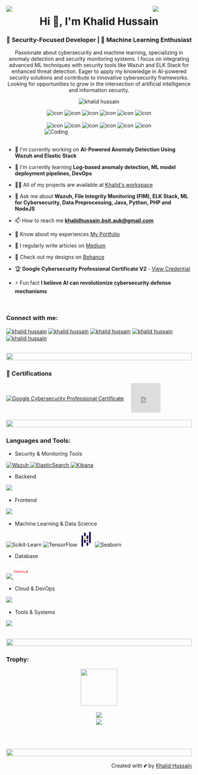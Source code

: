 <img align="left" src="https://user-images.githubusercontent.com/65187002/144930161-2f783401-8d27-4fdf-a2f7-cc0ba32f1f1f.gif" width="21%" style="display:inline;"><img align="right" src="https://user-images.githubusercontent.com/65187002/144930161-2f783401-8d27-4fdf-a2f7-cc0ba32f1f1f.gif" width="21%" style="display:inline;">

<h1 align="center">Hi 👋, I'm Khalid Hussain</h1>
<h3 align="center">🔐 Security-Focused Developer | 🤖 Machine Learning Enthusiast</h3>

<p align="center">
  Passionate about cybersecurity and machine learning, specializing in anomaly detection and security monitoring systems.  
  I focus on integrating advanced ML techniques with security tools like Wazuh and ELK Stack for enhanced threat detection.  
  Eager to apply my knowledge in AI-powered security solutions and contribute to innovative cybersecurity frameworks.  
  Looking for opportunities to grow in the intersection of artificial intelligence and information security.
</p>

<p align="center"> 
 <img src="https://komarev.com/ghpvc/?username=Khalidhussainn&label=Profile%20views&color=0e75b6&style=flat" alt="khalid hussain" /> 
</p>

<div align="center">
  <img src="https://techstack-generator.vercel.app/python-icon.svg" alt="icon" width="50" height="50" />
  <img src="https://techstack-generator.vercel.app/java-icon.svg" alt="icon" width="50" height="50" />
  <img src="https://techstack-generator.vercel.app/js-icon.svg" alt="icon" width="50" height="50" />
  <img src="https://techstack-generator.vercel.app/ts-icon.svg" alt="icon" width="50" height="50" />
  <img src="https://techstack-generator.vercel.app/react-icon.svg" alt="icon" width="50" height="50" />
  <img src="https://techstack-generator.vercel.app/mysql-icon.svg" alt="icon" width="50" height="50" />
</div>

<br>

<div align="center">
  <img src="https://techstack-generator.vercel.app/docker-icon.svg" alt="icon" width="50" height="50" />
  <img src="https://techstack-generator.vercel.app/aws-icon.svg" alt="icon" width="50" height="50" />
  <img src="https://techstack-generator.vercel.app/github-icon.svg" alt="icon" width="50" height="50" />
  <img src="https://techstack-generator.vercel.app/prettier-icon.svg" alt="icon" width="50" height="50" />
  <img src="https://techstack-generator.vercel.app/restapi-icon.svg" alt="icon" width="50" height="50" />
  <img src="https://techstack-generator.vercel.app/graphql-icon.svg" alt="icon" width="50" height="50" />
</div>

<img align="right" alt="Coding" width="400" src="https://user-images.githubusercontent.com/74038190/229223263-cf2e4b07-2615-4f87-9c38-e37600f8381a.gif">
<br><br>

- 🔭 I'm currently working on **AI-Powered Anomaly Detection Using Wazuh and Elastic Stack**

- 🌱 I'm currently learning **Log-based anomaly detection, ML model deployment pipelines, DevOps**

- 👨‍💻 All of my projects are available at [Khalid's workspace](https://github.com/Khalidhussainn)

- 💬 Ask me about **Wazuh, File Integrity Monitoring (FIM), ELK Stack, ML for Cybersecurity, Data Preprocessing, Java, Python, PHP and NodeJS**

- 📫 How to reach me **khalidhussain.bsit.auk@gmail.com**

- 📄 Know about my experiences [My Portfolio](https://github.com/Khalidhussainn/Khalidhussainn)

- 📝 I regularly write articles on [Medium](https://medium.com/@Bit_by_Byte)

- 🎨 Check out my designs on [Behance](https://www.behance.net/khalidhussainxyz)

- 🏆 **Google Cybersecurity Professional Certificate V2** - [View Credential](https://www.credly.com/badges/6d2ee123-12f2-45a4-945b-664de7e8d8a6/print)

- ⚡ Fun fact **I believe AI can revolutionize cybersecurity defense mechanisms**

<br>
<h3 align="left">Connect with me:</h3>
<p align="left">
<a href="https://www.linkedin.com/in/khalid-hussainxyz/" target="blank"><img align="center" src="https://raw.githubusercontent.com/rahuldkjain/github-profile-readme-generator/master/src/images/icons/Social/linked-in-alt.svg" alt="khalid hussain" height="30" width="40" /></a>
<a href="https://www.instagram.com/khalid.hussainxyz/" target="blank"><img align="center" src="https://raw.githubusercontent.com/rahuldkjain/github-profile-readme-generator/master/src/images/icons/Social/instagram.svg" alt="khalid hussain" height="30" width="40" /></a>
<a href="https://www.facebook.com/khalid.hussainxyz" target="blank"><img align="center" src="https://raw.githubusercontent.com/rahuldkjain/github-profile-readme-generator/master/src/images/icons/Social/facebook.svg" alt="khalid hussain" height="30" width="40" /></a>
<a href="https://medium.com/@Bit_by_Byte" target="blank"><img align="center" src="https://raw.githubusercontent.com/rahuldkjain/github-profile-readme-generator/master/src/images/icons/Social/medium.svg" alt="khalid hussain" height="30" width="40" /></a>
<a href="https://www.behance.net/khalidhussainxyz" target="blank"><img align="center" src="https://raw.githubusercontent.com/rahuldkjain/github-profile-readme-generator/master/src/images/icons/Social/behance.svg" alt="khalid hussain" height="30" width="40" /></a>
</p>
<br>

<img src="https://i.imgur.com/dBaSKWF.gif" height="20" width="100%">

<h3 style="text-align: left;">🏅 Certifications</h3>
<div style="display: flex; align-items: center; gap: 20px; flex-wrap: wrap;">
  <a href="https://www.credly.com/badges/6d2ee123-12f2-45a4-945b-664de7e8d8a6" target="_blank" rel="noopener noreferrer">
    <img src="https://images.credly.com/size/110x110/images/0bf0f2da-a699-4c82-82e2-56dcf1f2e1c7/image.png" alt="Google Cybersecurity Professional Certificate" style="width: 80px; height: 80px;" />
  </a>
  <a href="https://tryhackme.com/p/khalidhussainXyz" target="_blank" rel="noopener noreferrer">
    <iframe src="https://tryhackme.com/api/v2/badges/public-profile?userPublicId=3714223" style="border: none; width: 80px; height: 80px;"></iframe>
  </a>
</div>
<br>

<img src="https://i.imgur.com/dBaSKWF.gif" height="20" width="100%">

<h3 align="left">Languages and Tools:</h3>

- Security & Monitoring Tools
<p align="left">
  <a href="https://wazuh.com" target="_blank"> 
    <img src="https://commons.wikimedia.org/wiki/Special:FilePath/Wazuh-2022-Logo.svg" alt="Wazuh" width="40" height="40"/>
  </a>
  <a href="https://www.elastic.co" target="_blank">
    <img src="https://www.vectorlogo.zone/logos/elastic/elastic-icon.svg" alt="ElasticSearch" width="40" height="40"/>
  </a>
  <a href="https://www.elastic.co/kibana" target="_blank">
    <img src="https://www.vectorlogo.zone/logos/elasticco_kibana/elasticco_kibana-icon.svg" alt="Kibana" width="40" height="40"/>
  </a>
</p>

- Backend
<p align="left">
  <a href="https://skillicons.dev">
    <img src="https://skillicons.dev/icons?i=py,java,nodejs,php" />
  </a>
</p>

- Frontend
<p align="left">
  <a href="https://skillicons.dev">
    <img src="https://skillicons.dev/icons?i=js,ts,react,html,css" />
  </a>
</p>

- Machine Learning & Data Science
<p align="left">
  <img src="https://upload.wikimedia.org/wikipedia/commons/0/05/Scikit_learn_logo_small.svg" alt="Scikit-Learn" width="40" height="40"/>
  <img src="https://www.vectorlogo.zone/logos/tensorflow/tensorflow-icon.svg" alt="TensorFlow" width="40" height="40"/>
  <img src="https://raw.githubusercontent.com/devicons/devicon/2ae2a900d2f041da66e950e4d48052658d850630/icons/pandas/pandas-original.svg" alt="Pandas" width="40" height="40"/>
  <img src="https://seaborn.pydata.org/_images/logo-mark-lightbg.svg" alt="Seaborn" width="40" height="40"/>
</p>

- Database
<p align="left">
  <a href="https://skillicons.dev">
    <img src="https://skillicons.dev/icons?i=mysql,mongodb,postgresql" />
  </a>
  <img src="https://raw.githubusercontent.com/devicons/devicon/master/icons/oracle/oracle-original.svg" alt="Oracle" width="40" height="40"/>
</p>

- Cloud & DevOps
<p align="left">
  <a href="https://skillicons.dev">
    <img src="https://skillicons.dev/icons?i=aws,azure,gcp,docker,firebase,cloudflare" />
  </a>
</p>

- Tools & Systems
<p align="left">
  <a href="https://skillicons.dev">
    <img src="https://skillicons.dev/icons?i=git,github,vscode,postman,linux,figma,docker,xd,idea,metasploitable" />
  </a>
</p>

<br/>

<img src="https://i.imgur.com/dBaSKWF.gif" height="20" width="100%">

<h3 align="left">Trophy:</h3>

<p align="center">
<img src="https://media.tenor.com/0ENB5HuTH0gAAAAi/trophy-beker.gif" width="100px" height="100px"></p>
  
<div align="center">
<img src="https://github-profile-trophy.vercel.app/?username=Khalidhussainn&theme=matrix&no-bg=true&no-frame=true&row=1&column=4&title=MultiLanguage,Commits,PullRequest,Reviews">
</div>

<div align="center">
<img src="https://github-profile-trophy.vercel.app/?username=Khalidhussainn&theme=matrix&no-bg=true&no-frame=true&row=1&column=4&title=Repositories,Organizations,Stars,Followers">
</div>

<br><br>

<img src="https://i.imgur.com/dBaSKWF.gif" height="20" width="100%">


<br>
<p align="right">Created with 💕 by <a href="https://github.com/Khalidhussainn">Khalid Hussain</a></p>
